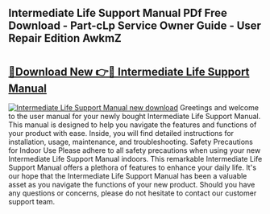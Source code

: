 ## Intermediate Life Support Manual PDf Free Download - Part-cLp Service Owner Guide - User Repair Edition AwkmZ

# <h2><a href="http://cf10453.oget.top/?id=Intermediate+Life+Support+Manual">🔗Download New 👉🔴 Intermediate Life Support Manual</a></h2>

[![Intermediate Life Support Manual new download](https://i.imgur.com/5g1atiW.png)](http://cf10453.oget.top/?id=Intermediate+Life+Support+Manual)
Greetings and welcome to the user manual for your newly bought Intermediate Life Support Manual. This manual is designed to help you navigate the features and functions of your product with ease. Inside, you will find detailed instructions for installation, usage, maintenance, and troubleshooting. Safety Precautions for Indoor Use Please adhere to all safety precautions when using your new Intermediate Life Support Manual indoors. This remarkable Intermediate Life Support Manual offers a plethora of features to enhance your daily life. It's our hope that the Intermediate Life Support Manual has been a valuable asset as you navigate the functions of your new product. Should you have any questions or concerns, please do not hesitate to contact our customer support team.
